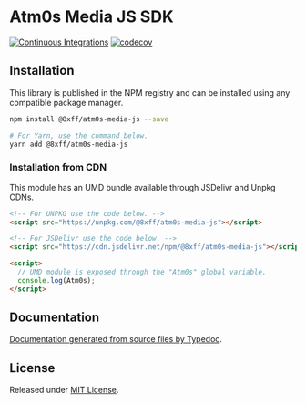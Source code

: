 # Atm0s Media JS SDK

[![Continuous Integrations](https://github.com/8xFF/media-sdk-js/actions/workflows/continuous-integrations.yaml/badge.svg?branch=main)](https://github.com/8xFF/media-sdk-js/actions/workflows/continuous-integrations.yaml)
[![codecov](https://codecov.io/gh/8xFF/atm0s-media-sdk-js/graph/badge.svg?token=7kSkd0P72m)](https://codecov.io/gh/8xFF/atm0s-media-sdk-js)
<!-- [![License](https://badgen.net/github/license/8xFF/media-sdk-js)](./LICENSE)
[![Package tree-shaking](https://badgen.net/bundlephobia/tree-shaking/atm0s-sdk-js)](https://bundlephobia.com/package/atm0s-sdk-js)
[![Package minified & gzipped size](https://badgen.net/bundlephobia/minzip/atm0s-sdk-js)](https://bundlephobia.com/package/atm0s-sdk-js)
[![Package dependency count](https://badgen.net/bundlephobia/dependency-count/reactatm0s-sdk-js)](https://bundlephobia.com/package/atm0s-sdk-js) -->

## Installation

This library is published in the NPM registry and can be installed using any compatible package manager.

```sh
npm install @8xff/atm0s-media-js --save

# For Yarn, use the command below.
yarn add @8xff/atm0s-media-js
```

### Installation from CDN

This module has an UMD bundle available through JSDelivr and Unpkg CDNs.

```html
<!-- For UNPKG use the code below. -->
<script src="https://unpkg.com/@8xff/atm0s-media-js"></script>

<!-- For JSDelivr use the code below. -->
<script src="https://cdn.jsdelivr.net/npm/@8xff/atm0s-media-js"></script>

<script>
  // UMD module is exposed through the "Atm0s" global variable.
  console.log(Atm0s);
</script>
```

## Documentation

[Documentation generated from source files by Typedoc](./docs/README.md).

## License

Released under [MIT License](./LICENSE).
